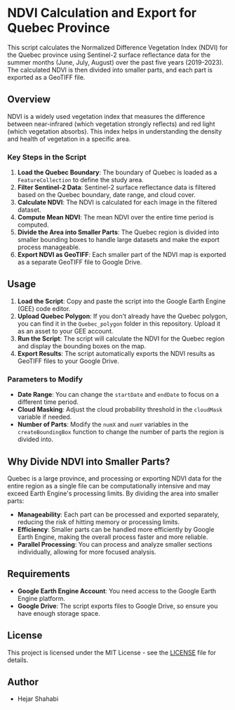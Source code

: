 # NDVI Calculation and Export for Quebec Province

This script calculates the Normalized Difference Vegetation Index (NDVI) for the Quebec province using Sentinel-2 surface reflectance data for the summer months (June, July, August) over the past five years (2019-2023). The calculated NDVI is then divided into smaller parts, and each part is exported as a GeoTIFF file.

## Overview

NDVI is a widely used vegetation index that measures the difference between near-infrared (which vegetation strongly reflects) and red light (which vegetation absorbs). This index helps in understanding the density and health of vegetation in a specific area.

### Key Steps in the Script

1. **Load the Quebec Boundary**: The boundary of Quebec is loaded as a `FeatureCollection` to define the study area.
2. **Filter Sentinel-2 Data**: Sentinel-2 surface reflectance data is filtered based on the Quebec boundary, date range, and cloud cover.
3. **Calculate NDVI**: The NDVI is calculated for each image in the filtered dataset.
4. **Compute Mean NDVI**: The mean NDVI over the entire time period is computed.
5. **Divide the Area into Smaller Parts**: The Quebec region is divided into smaller bounding boxes to handle large datasets and make the export process manageable.
6. **Export NDVI as GeoTIFF**: Each smaller part of the NDVI map is exported as a separate GeoTIFF file to Google Drive.

## Usage

1. **Load the Script**: Copy and paste the script into the Google Earth Engine (GEE) code editor.
2. **Upload Quebec Polygon**: If you don't already have the Quebec polygon, you can find it in the `Quebec_polygon` folder in this repository. Upload it as an asset to your GEE account.
3. **Run the Script**: The script will calculate the NDVI for the Quebec region and display the bounding boxes on the map.
4. **Export Results**: The script automatically exports the NDVI results as GeoTIFF files to your Google Drive.

### Parameters to Modify

- **Date Range**: You can change the `startDate` and `endDate` to focus on a different time period.
- **Cloud Masking**: Adjust the cloud probability threshold in the `cloudMask` variable if needed.
- **Number of Parts**: Modify the `numX` and `numY` variables in the `createBoundingBox` function to change the number of parts the region is divided into.

## Why Divide NDVI into Smaller Parts?

Quebec is a large province, and processing or exporting NDVI data for the entire region as a single file can be computationally intensive and may exceed Earth Engine's processing limits. By dividing the area into smaller parts:

- **Manageability**: Each part can be processed and exported separately, reducing the risk of hitting memory or processing limits.
- **Efficiency**: Smaller parts can be handled more efficiently by Google Earth Engine, making the overall process faster and more reliable.
- **Parallel Processing**: You can process and analyze smaller sections individually, allowing for more focused analysis.

## Requirements

- **Google Earth Engine Account**: You need access to the Google Earth Engine platform.
- **Google Drive**: The script exports files to Google Drive, so ensure you have enough storage space.

## License

This project is licensed under the MIT License - see the [LICENSE](LICENSE) file for details.

## Author

- Hejar Shahabi
